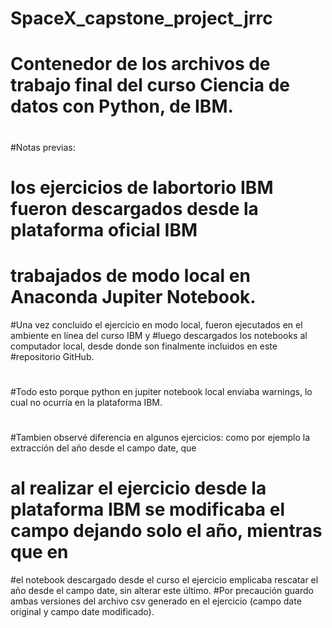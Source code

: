 # SpaceX_capstone_project_jrrc
#
# Contenedor de los archivos de trabajo final del curso Ciencia de datos con Python, de IBM.
#
#Notas previas:
# los ejercicios de labortorio IBM fueron descargados desde la plataforma oficial IBM 
# trabajados de modo local en Anaconda Jupiter Notebook.
#Una vez concluido el ejercicio en modo local, fueron ejecutados en el ambiente en línea del curso IBM y 
#luego descargados los notebooks al computador local, desde donde son finalmente incluidos en este
#repositorio GitHub.
#
#Todo esto porque python en jupiter notebook local enviaba warnings, lo cual no ocurría en la plataforma IBM.
#
#Tambien observé diferencia en algunos ejercicios: como por ejemplo la extracción del año desde el campo date, que
# al realizar el ejercicio desde la plataforma IBM se modificaba el campo dejando solo el año, mientras que en 
#el notebook descargado desde el curso el ejercicio emplicaba rescatar el año desde el campo date, sin alterar este último.
#Por precaución guardo ambas versiones del archivo csv generado en el ejercicio (campo date original y campo date modificado).
#
